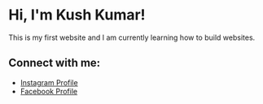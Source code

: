 # Hi, I'm Kush Kumar!

This is my first website and I am currently learning how to build websites.

## Connect with me:

- [Instagram Profile](https://www.instagram.com/kush_kumar_kk?igsh=MTczY2Vra2ZtNmo3ZA==)
- [Facebook Profile](https://www.facebook.com/share/1662gEywjN/)
